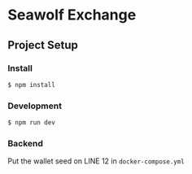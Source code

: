 # Seawolf Exchange

## Project Setup

### Install

```bash
$ npm install
```

### Development

```bash
$ npm run dev
```

### Backend

Put the wallet seed on LINE 12 in `docker-compose.yml`